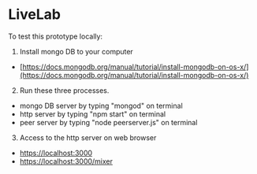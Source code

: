 # LiveLab

To test this prototype locally:

1. Install mongo DB to your computer  
  - [https://docs.mongodb.org/manual/tutorial/install-mongodb-on-os-x/](https://docs.mongodb.org/manual/tutorial/install-mongodb-on-os-x/)

2. Run these three processes.  
  - mongo DB server by typing "mongod" on terminal  
  - http server by typing "npm start" on terminal  
  - peer server by typing "node peerserver.js" on terminal  

3. Access to the http server on web browser  
  - [https://localhost:3000](https://localhost:3000)  
  - [https://localhost:3000/mixer](https://localhost:3000/mixer)  